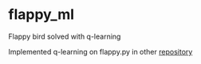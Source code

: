 # flappy_ml
Flappy bird solved with q-learning


Implemented q-learning on flappy.py in other <a href="https://github.com/ivchaa035/flappy_game">repository</a>

